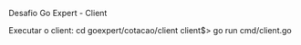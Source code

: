 Desafio Go Expert - Client

Executar o client:
cd goexpert/cotacao/client 
client$> go run cmd/client.go

